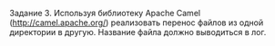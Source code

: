 Задание 3. Используя библиотеку Apache Camel (http://camel.apache.org/) реализовать перенос файлов из одной директории в другую. Название файла должно выводиться в лог.